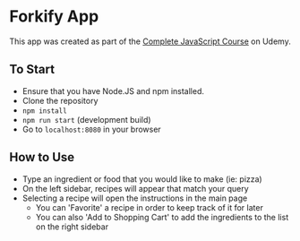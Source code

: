 # Forkify App
This app was created as part of the [Complete JavaScript Course](https://www.udemy.com/course/the-complete-javascript-course) on Udemy.

## To Start

* Ensure that you have Node.JS and npm installed.
* Clone the repository
* `npm install`
* `npm run start` (development build)
* Go to `localhost:8080` in your browser

## How to Use
* Type an ingredient or food that you would like to make (ie: pizza)
* On the left sidebar, recipes will appear that match your query
* Selecting a recipe will open the instructions in the main page
  * You can 'Favorite' a recipe in order to keep track of it for later
  * You can also 'Add to Shopping Cart' to add the ingredients to the list on the right sidebar 